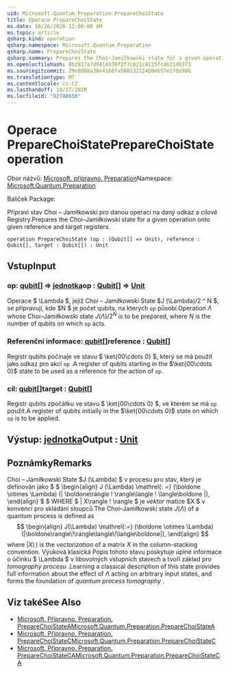 ```yaml
---
uid: Microsoft.Quantum.Preparation.PrepareChoiState
title: Operace PrepareChoiState
ms.date: 10/26/2020 12:00:00 AM
ms.topic: article
qsharp.kind: operation
qsharp.namespace: Microsoft.Quantum.Preparation
qsharp.name: PrepareChoiState
qsharp.summary: Prepares the Choi–Jamiłkowski state for a given operation onto given reference and target registers.
ms.openlocfilehash: 8b2917a7d9414539f2f7c821c4115fc4b21d0373
ms.sourcegitcommit: 29e0d88a30e4166fa580132124b0eb57e1f0e986
ms.translationtype: MT
ms.contentlocale: cs-CZ
ms.lasthandoff: 10/27/2020
ms.locfileid: "92708650"
---
```

# <a name="preparechoistate-operation"></a><span data-ttu-id="cdabe-102">Operace PrepareChoiState</span><span class="sxs-lookup"><span data-stu-id="cdabe-102">PrepareChoiState operation</span></span>

<span data-ttu-id="cdabe-103">Obor názvů: [Microsoft. přípravno. Preparation](xref:Microsoft.Quantum.Preparation)</span><span class="sxs-lookup"><span data-stu-id="cdabe-103">Namespace: [Microsoft.Quantum.Preparation](xref:Microsoft.Quantum.Preparation)</span></span>

<span data-ttu-id="cdabe-104">Balíček [](https://nuget.org/packages/)</span><span class="sxs-lookup"><span data-stu-id="cdabe-104">Package: [](https://nuget.org/packages/)</span></span>


<span data-ttu-id="cdabe-105">Připraví stav Choi – Jamiłkowski pro danou operaci na daný odkaz a cílové Registry.</span><span class="sxs-lookup"><span data-stu-id="cdabe-105">Prepares the Choi–Jamiłkowski state for a given operation onto given reference and target registers.</span></span>

```qsharp
operation PrepareChoiState (op : (Qubit[] => Unit), reference : Qubit[], target : Qubit[]) : Unit
```


## <a name="input"></a><span data-ttu-id="cdabe-106">Vstup</span><span class="sxs-lookup"><span data-stu-id="cdabe-106">Input</span></span>

### <a name="op--qubit--unit"></a><span data-ttu-id="cdabe-107">op: [qubit](xref:microsoft.quantum.lang-ref.qubit)[] => [jednotka](xref:microsoft.quantum.lang-ref.unit)</span><span class="sxs-lookup"><span data-stu-id="cdabe-107">op : [Qubit](xref:microsoft.quantum.lang-ref.qubit)[] => [Unit](xref:microsoft.quantum.lang-ref.unit)</span></span> 

<span data-ttu-id="cdabe-108">Operace $ \Lambda $, jejíž Choi – Jamiłkowski State $J (\Lambda)/2 ^ N $, se připravují, kde $N $ je počet qubits, na kterých `op` působí.</span><span class="sxs-lookup"><span data-stu-id="cdabe-108">Operation $\Lambda$ whose Choi–Jamiłkowski state $J(\Lambda) / 2^N$ is to be prepared, where $N$ is the number of qubits on which `op` acts.</span></span>


### <a name="reference--qubit"></a><span data-ttu-id="cdabe-109">Referenční informace: [qubit](xref:microsoft.quantum.lang-ref.qubit)[]</span><span class="sxs-lookup"><span data-stu-id="cdabe-109">reference : [Qubit](xref:microsoft.quantum.lang-ref.qubit)[]</span></span>

<span data-ttu-id="cdabe-110">Registr qubits počínaje ve stavu $ \ket{00\cdots 0} $, který se má použít jako odkaz pro akci `op` .</span><span class="sxs-lookup"><span data-stu-id="cdabe-110">A register of qubits starting in the $\ket{00\cdots 0}$ state to be used as a reference for the action of `op`.</span></span>


### <a name="target--qubit"></a><span data-ttu-id="cdabe-111">cíl: [qubit](xref:microsoft.quantum.lang-ref.qubit)[]</span><span class="sxs-lookup"><span data-stu-id="cdabe-111">target : [Qubit](xref:microsoft.quantum.lang-ref.qubit)[]</span></span>

<span data-ttu-id="cdabe-112">Registr qubits zpočátku ve stavu $ \ket{00\cdots 0} $, ve kterém se má `op` použít.</span><span class="sxs-lookup"><span data-stu-id="cdabe-112">A register of qubits initially in the $\ket{00\cdots 0}$ state on which `op` is to be applied.</span></span>



## <a name="output--unit"></a><span data-ttu-id="cdabe-113">Výstup: [jednotka](xref:microsoft.quantum.lang-ref.unit)</span><span class="sxs-lookup"><span data-stu-id="cdabe-113">Output : [Unit](xref:microsoft.quantum.lang-ref.unit)</span></span>



## <a name="remarks"></a><span data-ttu-id="cdabe-114">Poznámky</span><span class="sxs-lookup"><span data-stu-id="cdabe-114">Remarks</span></span>

<span data-ttu-id="cdabe-115">Choi – Jamiłkowski State $J (\Lambda) $ v procesu pro stav, který je definován jako $ $ \begin{align} J (\Lambda) \mathrel{: =} (\boldone \otimes \Lambda) (| \boldone\rangle \! \rangle\langle \! \langle\boldone |), \end{align} $ $ WHERE $ | X\rangle \! \rangle $ je *vektor* matice $X $ v konvenci pro skládání sloupců.</span><span class="sxs-lookup"><span data-stu-id="cdabe-115">The Choi–Jamiłkowski state $J(\Lambda)$ of a quantum process is defined as $$ \begin{align} J(\Lambda) \mathrel{:=} (\boldone \otimes \Lambda) (|\boldone\rangle\!\rangle\langle\!\langle\boldone|), \end{align} $$ where $|X\rangle\!\rangle$ is the *vectorization* of a matrix $X$ in the column-stacking convention.</span></span> <span data-ttu-id="cdabe-116">Výuková klasická Popis tohoto stavu poskytuje úplné informace o účinku $ \Lambda $ v libovolných vstupních stavech a tvoří základ pro *tomography procesu* .</span><span class="sxs-lookup"><span data-stu-id="cdabe-116">Learning a classical description of this state provides full information about the effect of $\Lambda$ acting on arbitrary input states, and forms the foundation of *quantum process tomography* .</span></span>

## <a name="see-also"></a><span data-ttu-id="cdabe-117">Viz také</span><span class="sxs-lookup"><span data-stu-id="cdabe-117">See Also</span></span>

- [<span data-ttu-id="cdabe-118">Microsoft. Přípravno. Preparation. PrepareChoiStateA</span><span class="sxs-lookup"><span data-stu-id="cdabe-118">Microsoft.Quantum.Preparation.PrepareChoiStateA</span></span>](xref:Microsoft.Quantum.Preparation.PrepareChoiStateA)
- [<span data-ttu-id="cdabe-119">Microsoft. Přípravno. Preparation. PrepareChoiStateC</span><span class="sxs-lookup"><span data-stu-id="cdabe-119">Microsoft.Quantum.Preparation.PrepareChoiStateC</span></span>](xref:Microsoft.Quantum.Preparation.PrepareChoiStateC)
- [<span data-ttu-id="cdabe-120">Microsoft. Přípravno. Preparation. PrepareChoiStateCA</span><span class="sxs-lookup"><span data-stu-id="cdabe-120">Microsoft.Quantum.Preparation.PrepareChoiStateCA</span></span>](xref:Microsoft.Quantum.Preparation.PrepareChoiStateCA)